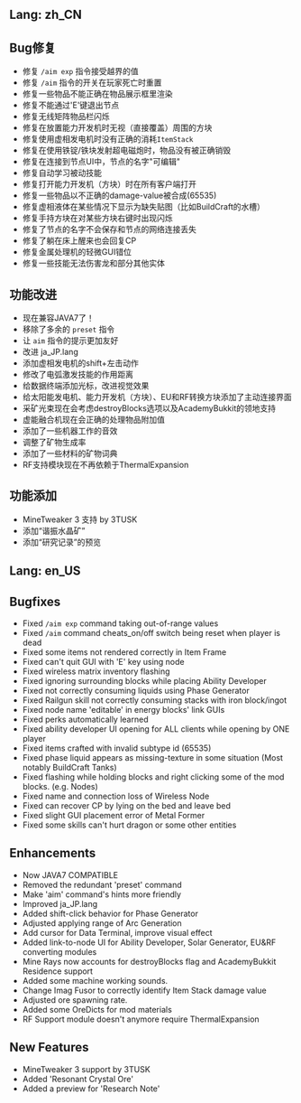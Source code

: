 
Lang: zh_CN
---

## Bug修复

* 修复 `/aim exp` 指令接受越界的值
* 修复 `/aim` 指令的开关在玩家死亡时重置
* 修复一些物品不能正确在物品展示框里渲染
* 修复不能通过'E'键退出节点
* 修复无线矩阵物品栏闪烁
* 修复在放置能力开发机时无视（直接覆盖）周围的方块
* 修复使用虚相发电机时没有正确的消耗`ItemStack`
* 修复在使用铁锭/铁块发射超电磁炮时，物品没有被正确销毁
* 修复在连接到节点UI中，节点的名字"可编辑"
* 修复自动学习被动技能
* 修复打开能力开发机（方块）时在所有客户端打开
* 修复一些物品以不正确的damage-value被合成(65535)
* 修复虚相液体在某些情况下显示为缺失贴图（比如BuildCraft的水槽）
* 修复手持方块在对某些方块右键时出现闪烁
* 修复了节点的名字不会保存和节点的网络连接丢失
* 修复了躺在床上醒来也会回复CP
* 修复金属处理机的轻微GUI错位
* 修复一些技能无法伤害龙和部分其他实体

## 功能改进

* 现在兼容JAVA7了！
* 移除了多余的 `preset` 指令
* 让 `aim` 指令的提示更加友好
* 改进 ja_JP.lang
* 添加虚相发电机的shift+左击动作
* 修改了电弧激发技能的作用距离
* 给数据终端添加光标，改进视觉效果
* 给太阳能发电机、能力开发机（方块）、EU和RF转换方块添加了主动连接界面
* 采矿光束现在会考虑destroyBlocks选项以及AcademyBukkit的领地支持
* 虚能融合机现在会正确的处理物品附加值
* 添加了一些机器工作的音效
* 调整了矿物生成率
* 添加了一些材料的矿物词典
* RF支持模块现在不再依赖于ThermalExpansion

## 功能添加

* MineTweaker 3 支持 by 3TUSK
* 添加“谐振水晶矿”
* 添加“研究记录”的预览

Lang: en_US
---

## Bugfixes

* Fixed `/aim exp` command taking out-of-range values
* Fixed `/aim` command cheats_on/off switch being reset when player is dead
* Fixed some items not rendered correctly in Item Frame
* Fixed can't quit GUI with 'E' key using node
* Fixed wireless matrix inventory flashing
* Fixed ignoring surrounding blocks while placing Ability Developer
* Fixed not correctly consuming liquids using Phase Generator
* Fixed Railgun skill not correctly consuming stacks with iron block/ingot
* Fixed node name 'editable' in energy blocks' link GUIs
* Fixed perks automatically learned
* Fixed ability developer UI opening for ALL clients while opening by ONE player
* Fixed items crafted with invalid subtype id (65535)
* Fixed phase liquid appears as missing-texture in some situation (Most notably BuildCraft Tanks)
* Fixed flashing while holding blocks and right clicking some of the mod blocks. (e.g. Nodes)
* Fixed name and connection loss of Wireless Node
* Fixed can recover CP by lying on the bed and leave bed
* Fixed slight GUI placement error of Metal Former
* Fixed some skills can't hurt dragon or some other entities

## Enhancements

* Now JAVA7 COMPATIBLE
* Removed the redundant 'preset' command
* Make 'aim' command's hints more friendly
* Improved ja_JP.lang
* Added shift-click behavior for Phase Generator
* Adjusted applying range of Arc Generation
* Add cursor for Data Terminal, improve visual effect
* Added link-to-node UI for Ability Developer, Solar Generator, EU&RF converting modules
* Mine Rays now accounts for destroyBlocks flag and AcademyBukkit Residence support
* Added some machine working sounds.
* Change Imag Fusor to correctly identify Item Stack damage value
* Adjusted ore spawning rate.
* Added some OreDicts for mod materials
* RF Support module doesn't anymore require ThermalExpansion

## New Features

* MineTweaker 3 support by 3TUSK
* Added 'Resonant Crystal Ore'
* Added a preview for 'Research Note'
